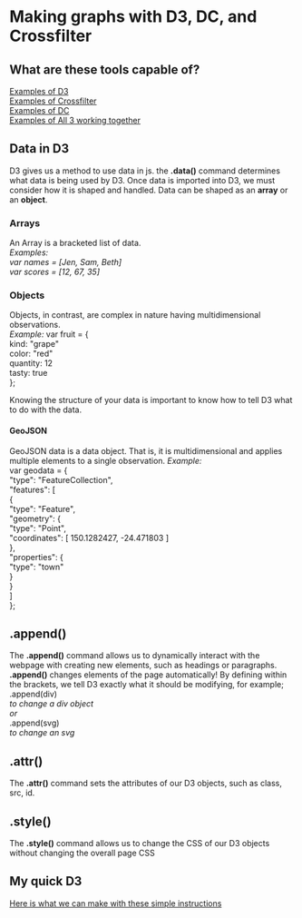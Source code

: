 # Making graphs with D3, DC, and Crossfilter
## What are these tools capable of?
[Examples of D3](https://d3js.org/)<br>
[Examples of Crossfilter](http://square.github.io/crossfilter/)<br>
[Examples of DC](https://dc-js.github.io/dc.js/vc/index.html)<br>
[Examples of All 3 working together](https://cdn.rawgit.com/jakobzhao/storymap/48fb6416/examples/dataInteraction/index.html#L2)

## Data in D3
D3 gives us a method to use data in js. the **.data()** command determines what data is being used by D3. Once data is imported into D3,
we must consider how
it is shaped and handled. Data can be shaped as an **array** or an **object**. 

### Arrays
An Array is a bracketed list of data.<br> *Examples:*
<br>  *var names = [Jen, Sam, Beth]*
<br>  *var scores = [12, 67, 35]*

### Objects
Objects, in contrast, are complex in nature having multidimensional observations. <br>
*Example:*
var fruit = {<br>
  kind: "grape"<br>
  color: "red"<br>
  quantity: 12<br>
  tasty: true<br>
  };<br>

Knowing the structure of your data is important to know how to tell D3 what to do with the data.

#### GeoJSON
GeoJSON data is a data object. That is, it is multidimensional and applies multiple elements to a single observation. *Example:*<br>
var geodata = {<br>
    "type": "FeatureCollection",<br>
    "features": [<br>
        {<br>
            "type": "Feature",<br>
            "geometry": {<br>
                "type": "Point",<br>
                "coordinates": [ 150.1282427, -24.471803 ]<br>
            },<br>
            "properties": {<br>
                "type": "town"<br>
            }<br>
        }<br>
    ]<br>
};<br>


## **.append()**
The **.append()** command allows us to dynamically interact with the webpage with creating new elements, such as headings or paragraphs. 
**.append()** changes elements of the page automatically! By defining within the brackets, we tell D3 exactly what it should be modifying,
for example;<br>
.append(div)<br>
*to change a div object*<br>
*or*<br>
.append(svg)<br>
*to change an svg*

## **.attr()**
The **.attr()** command sets the attributes of our D3 objects, such as class, src, id.

## **.style()**
The **.style()** command allows us to change the CSS of our D3 objects without changing the overall page CSS

## My quick D3
[Here is what we can make with these simple instructions](https://github.com/PragmaticMax/Tester/blob/master/D3%20Presentation/D3%20Presentation.html)
